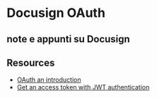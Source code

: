 Docusign OAuth
==============
## note e appunti su Docusign

## Resources
- [OAuth an introduction](https://developers.docusign.com/platform/auth/)
- [Get an access token with JWT authentication](https://www.youtube.com/watch?v=ebwN2HWpDQA&t=316s)